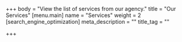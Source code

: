 +++
body = "View the list of services from our agency."
title = "Our Services"
[menu.main]
name = "Services"
weight = 2
[search_engine_optimization]
meta_description = ""
title_tag = ""

+++
